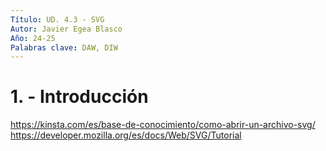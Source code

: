 ```yaml
---
Título: UD. 4.3 - SVG
Autor: Javier Egea Blasco
Año: 24-25
Palabras clave: DAW, DIW
---
```


# 1. - Introducción


https://kinsta.com/es/base-de-conocimiento/como-abrir-un-archivo-svg/
https://developer.mozilla.org/es/docs/Web/SVG/Tutorial
